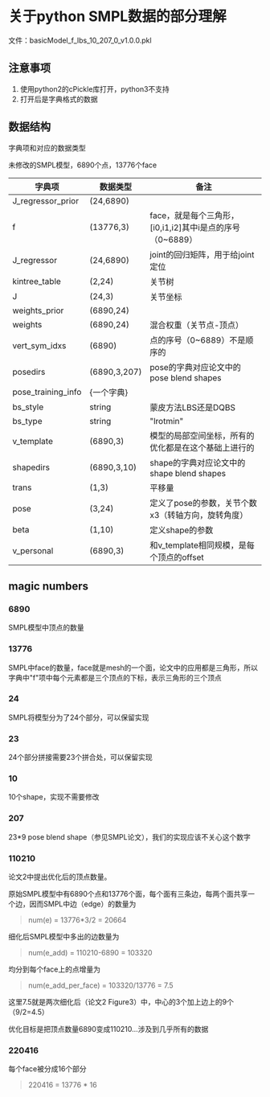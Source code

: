 # 关于python SMPL数据的部分理解

文件：basicModel_f_lbs_10_207_0_v1.0.0.pkl

## 注意事项
1. 使用python2的cPickle库打开，python3不支持
1. 打开后是字典格式的数据

## 数据结构

字典项和对应的数据类型

未修改的SMPL模型，6890个点，13776个face

| 字典项 | 数据类型 | 备注 |
| - | - | - |
| J_regressor_prior | (24,6890) |
| f | (13776,3) | face，就是每个三角形，[i0,i1,i2]其中i是点的序号（0~6889）
| J_regressor | (24,6890) |joint的回归矩阵，用于给joint定位
| kintree_table | (2,24) | 关节树
| J | (24,3)|关节坐标
| weights_prior | (6890,24)|
| weights | (6890,24) |混合权重（关节点-顶点）
| vert_sym_idxs | (6890) | 点的序号（0~6889）不是顺序的
| posedirs | (6890,3,207)|pose的字典对应论文中的pose blend shapes
| pose_training_info | {一个字典}
| bs_style | string | 蒙皮方法LBS还是DQBS
| bs_type | string | "lrotmin"
| v_template | (6890,3) | 模型的局部空间坐标，所有的优化都是在这个基础上进行的
| shapedirs | (6890,3,10) | shape的字典对应论文中的shape blend shapes
| trans |(1,3) | 平移量
| pose |(3,24) | 定义了pose的参数，关节个数x3（转轴方向，旋转角度）
| beta |(1,10) | 定义shape的参数
| v_personal | (6890,3) | 和v_template相同规模，是每个顶点的offset
## magic numbers

### 6890
SMPL模型中顶点的数量

### 13776
SMPL中face的数量，face就是mesh的一个面，论文中的应用都是三角形，所以字典中"f"项中每个元素都是三个顶点的下标，表示三角形的三个顶点

### 24
SMPL将模型分为了24个部分，可以保留实现

### 23
24个部分拼接需要23个拼合处，可以保留实现

### 10
10个shape，实现不需要修改

### 207
23*9 pose blend shape（参见SMPL论文），我们的实现应该不关心这个数字

### 110210
论文2中提出优化后的顶点数量。

原始SMPL模型中有6890个点和13776个面，每个面有三条边，每两个面共享一个边，因而SMPL中边（edge）的数量为
> num(e) =  13776*3/2 = 20664

细化后SMPL模型中多出的边数量为
> num(e_add) = 110210-6890 = 103320

均分到每个face上的点增量为
> num(e_add_per_face) = 103320/13776 = 7.5

这里7.5就是两次细化后（论文2 Figure3）中，中心的3个加上边上的9个（9/2=4.5）

优化目标是把顶点数量6890变成110210...涉及到几乎所有的数据

### 220416
每个face被分成16个部分
> 220416 = 13776 * 16









